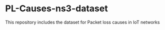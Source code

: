 # PL-Causes-ns3-dataset
This repository includes the dataset for Packet loss causes in IoT networks
